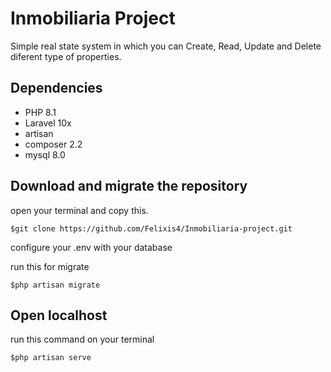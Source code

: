 # Inmobiliaria Project
Simple real state system in which you can Create, Read, Update and Delete diferent type of properties. 
## Dependencies 
- PHP 8.1
- Laravel 10x
- artisan
- composer 2.2
- mysql 8.0
## Download and migrate the repository
open your terminal and copy this. 

~~~
$git clone https://github.com/Felixis4/Inmobiliaria-project.git
~~~
configure your .env with your database

run this for migrate
~~~
$php artisan migrate
~~~
## Open localhost
run this command on your terminal 
~~~
$php artisan serve
~~~